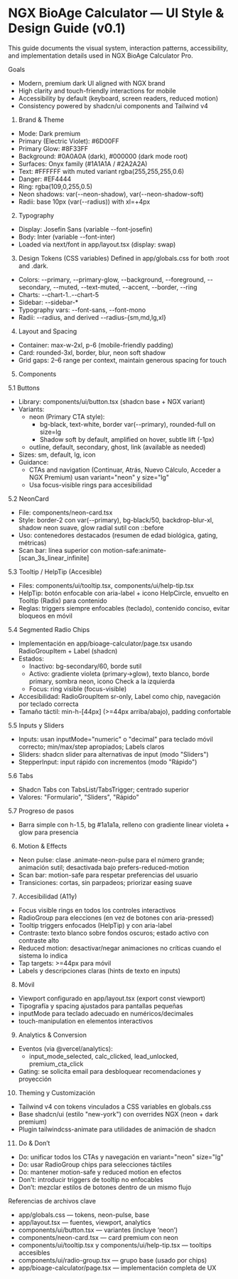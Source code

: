 # NGX BioAge Calculator — UI Style & Design Guide (v0.1)

This guide documents the visual system, interaction patterns, accessibility, and implementation details used in NGX BioAge Calculator Pro.

Goals
- Modern, premium dark UI aligned with NGX brand
- High clarity and touch-friendly interactions for mobile
- Accessibility by default (keyboard, screen readers, reduced motion)
- Consistency powered by shadcn/ui components and Tailwind v4

1) Brand & Theme
- Mode: Dark premium
- Primary (Electric Violet): #6D00FF
- Primary Glow: #8F33FF
- Background: #0A0A0A (dark), #000000 (dark mode root)
- Surfaces: Onyx family (#1A1A1A / #2A2A2A)
- Text: #FFFFFF with muted variant rgba(255,255,255,0.6)
- Danger: #EF4444
- Ring: rgba(109,0,255,0.5)
- Neon shadows: var(--neon-shadow), var(--neon-shadow-soft)
- Radii: base 10px (var(--radius)) with xl=+4px

2) Typography
- Display: Josefin Sans (variable --font-josefin)
- Body: Inter (variable --font-inter)
- Loaded via next/font in app/layout.tsx (display: swap)

3) Design Tokens (CSS variables)
Defined in app/globals.css for both :root and .dark.
- Colors: --primary, --primary-glow, --background, --foreground, --secondary, --muted, --text-muted, --accent, --border, --ring
- Charts: --chart-1..--chart-5
- Sidebar: --sidebar-*
- Typography vars: --font-sans, --font-mono
- Radii: --radius, and derived --radius-{sm,md,lg,xl}

4) Layout and Spacing
- Container: max-w-2xl, p-6 (mobile-friendly padding)
- Card: rounded-3xl, border, blur, neon soft shadow
- Grid gaps: 2–6 range per context, maintain generous spacing for touch

5) Components

5.1 Buttons
- Library: components/ui/button.tsx (shadcn base + NGX variant)
- Variants:
  - neon (Primary CTA style):
    - bg-black, text-white, border var(--primary), rounded-full on size=lg
    - Shadow soft by default, amplified on hover, subtle lift (-1px)
  - outline, default, secondary, ghost, link (available as needed)
- Sizes: sm, default, lg, icon
- Guidance:
  - CTAs and navigation (Continuar, Atrás, Nuevo Cálculo, Acceder a NGX Premium) usan variant="neon" y size="lg"
  - Usa focus-visible rings para accesibilidad

5.2 NeonCard
- File: components/neon-card.tsx
- Style: border-2 con var(--primary), bg-black/50, backdrop-blur-xl, shadow neon suave, glow radial sutil con ::before
- Uso: contenedores destacados (resumen de edad biológica, gating, métricas)
- Scan bar: línea superior con motion-safe:animate-[scan_3s_linear_infinite]

5.3 Tooltip / HelpTip (Accesible)
- Files: components/ui/tooltip.tsx, components/ui/help-tip.tsx
- HelpTip: botón enfocable con aria-label + icono HelpCircle, envuelto en Tooltip (Radix) para contenido
- Reglas: triggers siempre enfocables (teclado), contenido conciso, evitar bloqueos en móvil

5.4 Segmented Radio Chips
- Implementación en app/bioage-calculator/page.tsx usando RadioGroupItem + Label (shadcn)
- Estados:
  - Inactivo: bg-secondary/60, borde sutil
  - Activo: gradiente violeta (primary→glow), texto blanco, borde primary, sombra neon, icono Check a la izquierda
  - Focus: ring visible (focus-visible)
- Accesibilidad: RadioGroupItem sr-only, Label como chip, navegación por teclado correcta
- Tamaño táctil: min-h-[44px] (>=44px arriba/abajo), padding confortable

5.5 Inputs y Sliders
- Inputs: usan inputMode="numeric" o "decimal" para teclado móvil correcto; min/max/step apropiados; Labels claros
- Sliders: shadcn slider para alternativas de input (modo "Sliders")
- StepperInput: input rápido con incrementos (modo "Rápido")

5.6 Tabs
- Shadcn Tabs con TabsList/TabsTrigger; centrado superior
- Valores: "Formulario", "Sliders", "Rápido"

5.7 Progreso de pasos
- Barra simple con h-1.5, bg #1a1a1a, relleno con gradiente linear violeta + glow para presencia

6) Motion & Effects
- Neon pulse: clase .animate-neon-pulse para el número grande; animación sutil; desactivada bajo prefers-reduced-motion
- Scan bar: motion-safe para respetar preferencias del usuario
- Transiciones: cortas, sin parpadeos; priorizar easing suave

7) Accesibilidad (A11y)
- Focus visible rings en todos los controles interactivos
- RadioGroup para elecciones (en vez de botones con aria-pressed)
- Tooltip triggers enfocados (HelpTip) y con aria-label
- Contraste: texto blanco sobre fondos oscuros; estado activo con contraste alto
- Reduced motion: desactivar/negar animaciones no críticas cuando el sistema lo indica
- Tap targets: >=44px para móvil
- Labels y descripciones claras (hints de texto en inputs)

8) Móvil
- Viewport configurado en app/layout.tsx (export const viewport)
- Tipografía y spacing ajustados para pantallas pequeñas
- inputMode para teclado adecuado en numéricos/decimales
- touch-manipulation en elementos interactivos

9) Analytics & Conversion
- Eventos (via @vercel/analytics):
  - input_mode_selected, calc_clicked, lead_unlocked, premium_cta_click
- Gating: se solicita email para desbloquear recomendaciones y proyección

10) Theming y Customización
- Tailwind v4 con tokens vinculados a CSS variables en globals.css
- Base shadcn/ui (estilo "new-york") con overrides NGX (neon + dark premium)
- Plugin tailwindcss-animate para utilidades de animación de shadcn

11) Do & Don’t
- Do: unificar todos los CTAs y navegación en variant="neon" size="lg"
- Do: usar RadioGroup chips para selecciones táctiles
- Do: mantener motion-safe y reduced motion en efectos
- Don’t: introducir triggers de tooltip no enfocables
- Don’t: mezclar estilos de botones dentro de un mismo flujo

Referencias de archivos clave
- app/globals.css — tokens, neon-pulse, base
- app/layout.tsx — fuentes, viewport, analytics
- components/ui/button.tsx — variantes (incluye ‘neon’)
- components/neon-card.tsx — card premium con neon
- components/ui/tooltip.tsx y components/ui/help-tip.tsx — tooltips accesibles
- components/ui/radio-group.tsx — grupo base (usado por chips)
- app/bioage-calculator/page.tsx — implementación completa de UX
